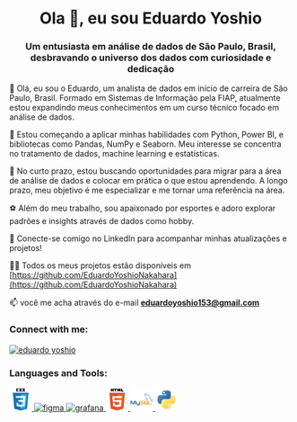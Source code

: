 <h1 align="center">Ola 👋, eu sou Eduardo Yoshio</h1>
<h3 align="center">Um entusiasta em análise de dados de São Paulo, Brasil, desbravando o universo dos dados com curiosidade e dedicação</h3>
👋 Olá, eu sou o Eduardo, um analista de dados em início de carreira de São Paulo, Brasil. Formado em Sistemas de Informação pela FIAP, atualmente estou expandindo meus conhecimentos em um curso técnico focado em análise de dados.

🔧 Estou começando a aplicar minhas habilidades com Python, Power BI, e bibliotecas como Pandas, NumPy e Seaborn. Meu interesse se concentra no tratamento de dados, machine learning e estatísticas.

🚀 No curto prazo, estou buscando oportunidades para migrar para a área de análise de dados e colocar em prática o que estou aprendendo. A longo prazo, meu objetivo é me especializar e me tornar uma referência na área.

⚽ Além do meu trabalho, sou apaixonado por esportes e adoro explorar padrões e insights através de dados como hobby.

🔗 Conecte-se comigo no LinkedIn para acompanhar minhas atualizações e projetos!

👨‍💻 Todos os meus projetos estão disponíveis em [https://github.com/EduardoYoshioNakahara](https://github.com/EduardoYoshioNakahara)

📫 você me acha através do e-mail **eduardoyoshio153@gmail.com**

<h3 align="left">Connect with me:</h3>
<p align="left">
<a href="https://linkedin.com/in/eduardo yoshio" target="blank"><img align="center" src="https://raw.githubusercontent.com/rahuldkjain/github-profile-readme-generator/master/src/images/icons/Social/linked-in-alt.svg" alt="eduardo yoshio" height="30" width="40" /></a>
</p>

<h3 align="left">Languages and Tools:</h3>
<p align="left"> <a href="https://www.w3schools.com/css/" target="_blank" rel="noreferrer"> <img src="https://raw.githubusercontent.com/devicons/devicon/master/icons/css3/css3-original-wordmark.svg" alt="css3" width="40" height="40"/> </a> <a href="https://www.figma.com/" target="_blank" rel="noreferrer"> <img src="https://www.vectorlogo.zone/logos/figma/figma-icon.svg" alt="figma" width="40" height="40"/> </a> <a href="https://grafana.com" target="_blank" rel="noreferrer"> <img src="https://www.vectorlogo.zone/logos/grafana/grafana-icon.svg" alt="grafana" width="40" height="40"/> </a> <a href="https://www.w3.org/html/" target="_blank" rel="noreferrer"> <img src="https://raw.githubusercontent.com/devicons/devicon/master/icons/html5/html5-original-wordmark.svg" alt="html5" width="40" height="40"/> </a> <a href="https://www.mysql.com/" target="_blank" rel="noreferrer"> <img src="https://raw.githubusercontent.com/devicons/devicon/master/icons/mysql/mysql-original-wordmark.svg" alt="mysql" width="40" height="40"/> </a> <a href="https://www.python.org" target="_blank" rel="noreferrer"> <img src="https://raw.githubusercontent.com/devicons/devicon/master/icons/python/python-original.svg" alt="python" width="40" height="40"/> </a> </p>
